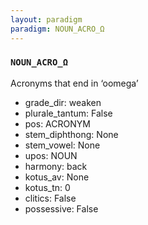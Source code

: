 ```yaml
---
layout: paradigm
paradigm: NOUN_ACRO_Ω
---
```

### ` NOUN_ACRO_Ω `

Acronyms that end in ‘oomega’
* grade_dir: weaken
* plurale_tantum: False
* pos: ACRONYM
* stem_diphthong: None
* stem_vowel: None
* upos: NOUN
* harmony: back
* kotus_av: None
* kotus_tn: 0
* clitics: False
* possessive: False
